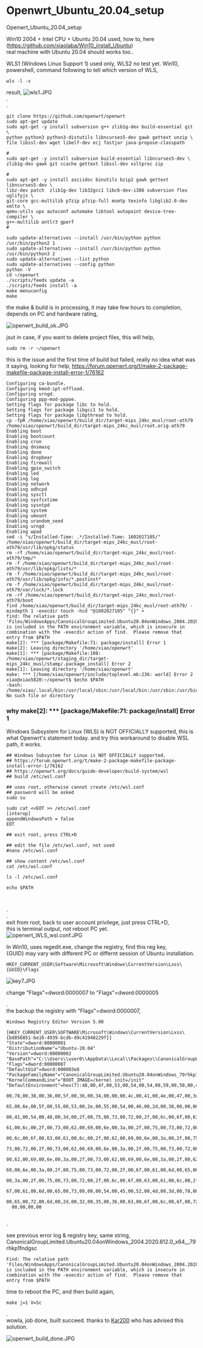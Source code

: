 # Openwrt_Ubuntu_20.04_setup

Openwrt_Ubuntu_20.04_setup  
  
Win10 2004 + Intel CPU + Ubuntu 20.04 used, how to, here (https://github.com/xiaolaba/Win10_install_Ubuntu)  
real machine with Ubuntu 20.04 should works too..  

WLS1 (Windows Linux Support 1) used only, WLS2 no test yet. Win10, powershell, command following to tell which version of WLS, 
```  
wls -l -v
```  
result,
![wls1.JPG](wls1.JPG)  
.  
.  



```  
git clone https://github.com/openwrt/openwrt
sudo apt-get update
sudo apt-get -y install subversion g++ zlib1g-dev build-essential git \
python python3 python3-distutils libncurses5-dev gawk gettext unzip \
file libssl-dev wget libelf-dev ecj fastjar java-propose-classpath

#
sudo apt-get -y install subversion build-essential libncurses5-dev \
zlib1g-dev gawk git ccache gettext libssl-dev xsltproc zip

#
sudo apt-get -y install asciidoc binutils bzip2 gawk gettext libncurses5-dev \
libz-dev patch  zlib1g-dev lib32gcc1 libc6-dev-i386 subversion flex uglifyjs \
git-core gcc-multilib p7zip p7zip-full msmtp texinfo libglib2.0-dev xmlto \
qemu-utils upx autoconf automake libtool autopoint device-tree-compiler \
g++-multilib antlr3 gperf
#

sudo update-alternatives --install /usr/bin/python python /usr/bin/python2 1  
sudo update-alternatives --install /usr/bin/python python /usr/bin/python3 2  
sudo update-alternatives --list python  
sudo update-alternatives --config python  
python -V  
cd ~/openwrt
./scripts/feeds update -a
./scripts/feeds install -a
make menuconfig
make
```  
  
  
the make & build is in processing,  it may take few hours to completion, depends on PC and hardware rating,

![openwrt_build_ok.JPG](openwrt_build_ok.JPG)  


  
jsut in case, if you want to delete project files, this will help,
```  
sudo rm -r ~/openwrt
```  



this is the issue and the first time of build but failed, really no idea what was it saying, looking for help,
https://forum.openwrt.org/t/make-2-package-makefile-package-install-error-1/76162
```  
Configuring ca-bundle.
Configuring kmod-ipt-offload.
Configuring urngd.
Configuring ppp-mod-pppoe.
Setting flags for package libc to hold.
Setting flags for package libgcc1 to hold.
Setting flags for package libpthread to hold.
cp -fpR /home/xiao/openwrt/build_dir/target-mips_24kc_musl/root-ath79 /home/xiao/openwrt/build_dir/target-mips_24kc_musl/root.orig-ath79
Enabling boot
Enabling bootcount
Enabling cron
Enabling dnsmasq
Enabling done
Enabling dropbear
Enabling firewall
Enabling gpio_switch
Enabling led
Enabling log
Enabling network
Enabling odhcpd
Enabling sysctl
Enabling sysfixtime
Enabling sysntpd
Enabling system
Enabling umount
Enabling urandom_seed
Enabling urngd
Enabling wpad
sed -i "s/Installed-Time: .*/Installed-Time: 1602027105/" /home/xiao/openwrt/build_dir/target-mips_24kc_musl/root-ath79/usr/lib/opkg/status
rm -rf /home/xiao/openwrt/build_dir/target-mips_24kc_musl/root-ath79/tmp/*
rm -f /home/xiao/openwrt/build_dir/target-mips_24kc_musl/root-ath79/usr/lib/opkg/lists/*
rm -f /home/xiao/openwrt/build_dir/target-mips_24kc_musl/root-ath79/usr/lib/opkg/info/*.postinst*
rm -f /home/xiao/openwrt/build_dir/target-mips_24kc_musl/root-ath79/var/lock/*.lock
rm -rf /home/xiao/openwrt/build_dir/target-mips_24kc_musl/root-ath79/boot
find /home/xiao/openwrt/build_dir/target-mips_24kc_musl/root-ath79/ -mindepth 1 -execdir touch -hcd "@1602027105" "{}" +
find: The relative path 'Files/WindowsApps/CanonicalGroupLimited.Ubuntu20.04onWindows_2004.2020.812.0_x64__79rhkp1fndgsc' is included in the PATH environment variable, which is insecure in combination with the -execdir action of find.  Please remove that entry from $PATH
make[2]: *** [package/Makefile:71: package/install] Error 1
make[2]: Leaving directory '/home/xiao/openwrt'
make[1]: *** [package/Makefile:108: /home/xiao/openwrt/staging_dir/target-mips_24kc_musl/stamp/.package_install] Error 2
make[1]: Leaving directory '/home/xiao/openwrt'
make: *** [/home/xiao/openwrt/include/toplevel.mk:236: world] Error 2
xiao@xiao5820:~/openwrt$ $echo $PATH
-bash: /home/xiao/.local/bin:/usr/local/sbin:/usr/local/bin:/usr/sbin:/usr/bin:/sbin:/bin:/usr/games:/usr/local/games:/mnt/c/Program: No such file or directory
```  



### why make[2]: *** [package/Makefile:71: package/install] Error 1
Windows Subsystem for Linux (WLS) is NOT OFFICIALLY supported, this is what Openwrt's statement today.
and try this workaround to disable WSL path, it works.

```  
## Windows Subsystem for Linux is NOT OFFICIALLY supported.
## https://forum.openwrt.org/t/make-2-package-makefile-package-install-error-1/76162
## https://openwrt.org/docs/guide-developer/build-system/wsl
## build /etc/wsl.conf

## uses root, otherwise cannot create /etc/wsl.conf
## password will be asked
sudo su  

sudo cat <<EOT >> /etc/wsl.conf  
[interop]
appendWindowsPath = false  
EOT

## exit root, press CTRL+D

## edit the file /etc/wsl.conf, not used
#nano /etc/wsl.conf

## show content /etc/wsl.conf  
cat /etc/wsl.conf

ls -l /etc/wsl.conf

echo $PATH



```  
.  
.  
exit from root, back to user account privilege, just press CTRL+D,  
this is terminal output, not reboot PC yet.  
![openwrt_WLS_wsl.conf.JPG](openwrt_WLS_wsl.conf.JPG)  


In Win10, uses regedit.exe, change the registry, find this reg key,   
{GUID} may vary with different PC or differnt session of Ubuntu installation.   
```
HKEY_CURRENT_USER\Software\Microsoft\Windows\CurrentVersion\Lxss\{GUID}\Flags  
```
![key7.JPG](key7.JPG)  


change "Flags"=dword:0000007 to "Flags"=dword:0000005  

.  
the backup the registry with "Flags"=dword:0000007,  

```  
Windows Registry Editor Version 5.00

[HKEY_CURRENT_USER\SOFTWARE\Microsoft\Windows\CurrentVersion\Lxss\{bd856851-be16-4939-bcdb-d9c41948229f}]
"State"=dword:00000001
"DistributionName"="Ubuntu-20.04"
"Version"=dword:00000002
"BasePath"="C:\\Users\\user0\\AppData\\Local\\Packages\\CanonicalGroupLimited.Ubuntu20.04onWindows_79rhkp1fndgsc\\LocalState"
"Flags"=dword:00000007
"DefaultUid"=dword:000003e8
"PackageFamilyName"="CanonicalGroupLimited.Ubuntu20.04onWindows_79rhkp1fndgsc"
"KernelCommandLine"="BOOT_IMAGE=/kernel init=/init"
"DefaultEnvironment"=hex(7):48,00,4f,00,53,00,54,00,54,00,59,00,50,00,45,00,3d,\
  00,78,00,38,00,36,00,5f,00,36,00,34,00,00,00,4c,00,41,00,4e,00,47,00,3d,00,\
  65,00,6e,00,5f,00,55,00,53,00,2e,00,55,00,54,00,46,00,2d,00,38,00,00,00,50,\
  00,41,00,54,00,48,00,3d,00,2f,00,75,00,73,00,72,00,2f,00,6c,00,6f,00,63,00,\
  61,00,6c,00,2f,00,73,00,62,00,69,00,6e,00,3a,00,2f,00,75,00,73,00,72,00,2f,\
  00,6c,00,6f,00,63,00,61,00,6c,00,2f,00,62,00,69,00,6e,00,3a,00,2f,00,75,00,\
  73,00,72,00,2f,00,73,00,62,00,69,00,6e,00,3a,00,2f,00,75,00,73,00,72,00,2f,\
  00,62,00,69,00,6e,00,3a,00,2f,00,73,00,62,00,69,00,6e,00,3a,00,2f,00,62,00,\
  69,00,6e,00,3a,00,2f,00,75,00,73,00,72,00,2f,00,67,00,61,00,6d,00,65,00,73,\
  00,3a,00,2f,00,75,00,73,00,72,00,2f,00,6c,00,6f,00,63,00,61,00,6c,00,2f,00,\
  67,00,61,00,6d,00,65,00,73,00,00,00,54,00,45,00,52,00,4d,00,3d,00,78,00,74,\
  00,65,00,72,00,6d,00,2d,00,32,00,35,00,36,00,63,00,6f,00,6c,00,6f,00,72,00,\
  00,00,00,00


```  
.  

see previous error log & registry key, same string, CanonicalGroupLimited.Ubuntu20.04onWindows_2004.2020.812.0_x64__79rhkp1fndgsc  
```  
Find: The relative path 'Files/WindowsApps/CanonicalGroupLimited.Ubuntu20.04onWindows_2004.2020.812.0_x64__79rhkp1fndgsc' is included in the PATH environment variable, which is insecure in combination with the -execdir action of find.  Please remove that entry from $PATH
```  


time to reboot the PC, and then build again,
```  
make j=1 V=Sc

```  
.  
wowla, job done, built succeed. thanks to [Kar200](https://forum.openwrt.org/u/kar200) who has advised this solution.

![openwrt_build_done.JPG](openwrt_build_done.JPG)  
